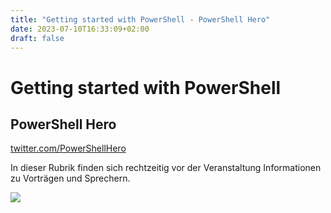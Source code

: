 ```yaml
---
title: "Getting started with PowerShell - PowerShell Hero"
date: 2023-07-10T16:33:09+02:00
draft: false
---
```


# Getting started with PowerShell

## PowerShell Hero 

[twitter.com/PowerShellHero](https://twitter.com/PowerShellHero)

In dieser Rubrik finden sich rechtzeitig vor der Veranstaltung Informationen zu Vorträgen und Sprechern.

![](/images/powershellhero.jpg)





